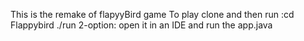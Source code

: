 This is the remake of flapyyBird game 
To play clone and then run :cd Flappybird
./run 
2-option:
open it in an IDE and run the app.java
